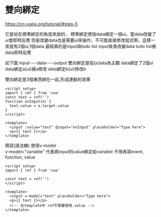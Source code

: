 # 雙向綁定
https://cn.vuejs.org/tutorial/#step-5

它是站在標準綁定的角度來說的，
標準綁定使指data綁定一個ui，當data改變了ui會即時反應
但是改變data也是需要ui來操作，不可能直接修改程式啊，這樣一來就有2個ui,1個data
最經典的是input與todo list
input負責改變data
todo list被data即時反應

如下圖
input----data----output
雙向綁定是指以data為主觀
data綁定了2個ui
data綁定a(ui)被a修改
data綁定b(ui)修改b

雙向綁定是3個東西綁在一起,形成連動的效果

```vue
<script setup>
import { ref } from 'vue'
const text = ref('')
function onInput(e) {
  text.value = e.target.value
}
</script>

<template>
  <input :value="text" @input="onInput" placeholder="Type here">
  <p>{{ text }}</p>
</template>
```

簡寫(語法糖)
使用v-model  
v-model="variable" 代表將input的value綁定給variable
不用再寫event, function, value

```vue
<script setup>
import { ref } from 'vue'

const text = ref('')
</script>

<template>
  <input v-model="text" placeholder="Type here">
  <p>{{ text }}</p>
  <!-- 在template中 ref不需要使用.value -->
</template>
```
